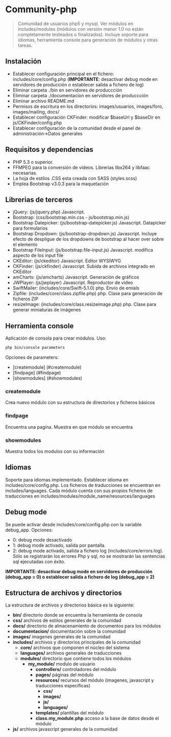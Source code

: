 # Community-php 
> Comunidad de usuarios php5 y mysql. Ver módulos en includes/modules (módulos con versión menor 1.0 no están completamente testeados o finalizados). Incluye soporte para idiomas, herramienta console para generación de módulos y otras tareas.

## Instalación
- Establecer configuración principal en el fichero: includes/core/config.php (<b>IMPORTANTE</b>: desactivar debug mode en servidores de producción o establecer salida a fichero de log)
- Eliminar carpeta ./bin en servidores de produccción
- Eliminar carpeta ./documentacion en servidores de produccción
- Eliminar archivo README.md
- Permisos de escritura en los directorios: images/usuarios, images/foro, images/mailing, docs/
- Establecer configuración CKFinder: modificar $baseUrl y $baseDir en js/CKFinder/config.php
- Establecer configuración de la comunidad desde el panel de administración->Datos generales


## Requisitos y dependencias
- PHP 5.3 o superior.
- FFMPEG para la conversión de videos. Librerias libx264 y libfaac necesarias.
- La hoja de estilos .CSS esta creada con SASS (styles.scss)
- Emplea Bootstrap v3.0.3 para la maquetación


## Librerias de terceros 
- jQuery: (js/jquery.php) Javascript.
- Bootstrap: (css/bootstrap.min.css - js/bootstrap.min.js)
- Bootstrap Datepicker: (js/bootstrap-datepicker.js) Javascript. Datapicker para formularios
- Bootstrap Dropdown: (js/bootstrap-dropdown.js) Javascript. Incluye efecto de despligue de los dropdowns de bootstrap al hacer over sobre el elemento
- Bootstrap FileInput: (js/bootstrap.file-input.js) Javascript. modifica aspecto de los input file
- CKEditor: (js/ckeditor) Javascript. Editor WYSIWYG
- CKFinder: (js/ckfinder) Javascript. Subida de archivos integrado en CKEditor
- amCharts: (js/amcharts) Javascript. Generación de gráficos
- JWPlayer: (js/jwplayer) Javascript. Reproductor de video
- SwiftMailer: (includes/core/Swift-5.1.0) php. Envío de emials
- Zipfile: (includes/core/class.zipfile.php) php. Clase para generación de ficheros ZIP
- resizeImage: (includes/core/class.resizeimage.php) php. Clase para generar miniaturas de imágenes

## Herramienta console 
Aplicación de consola para crear módulos. Uso: 
```bash 
php bin/console parameters
```
Opciones de parameters:

* [createmodule] (#createmodule)
* [findpage] (#findpage)
* [showmodules] (#showmodules)

### createmodule
Crea nuevo módulo con su estructura de directorios y ficheros básicos

### findpage
Encuentra una pagina. Muestra en que módulo se encuentra

### showmodules
Muestra todos los modulos con su información

## Idiomas
Soporte para idiomas implementado. Establecer idioma en includes/core/config.php. Los ficheros de traducciones se encuentran en includes/languages. Cada módulo cuenta con sus propios ficheros de traducciones en includes/modules/module_name/resources/languages

## Debug mode
Se puede activar desde includes/core/config.php con la variable debug_app. Opciones:
- 0: debug mode desactivado
- 1: debug mode activado, salida por pantalla.
- 2: debug mode activado, salida a fichero log (includes/core/errors.log). Sólo se registrarán los errores Php y sql, no se mostrarán las sentencias sql ejecutadas con éxito.

**IMPORTANTE: desactivar debug mode en servidores de producción (debug_app = 0) o establecer salida a fichero de log (debug_app = 2)**


## Estructura de archivos y directorios
La estructura de archivos y directorios básica es la siguiente:

- <b>bin/</b> directorio donde se encuentra la herramienta de consola<br />
- <b>css/</b> archivos de estilos generales de la comunidad<br />
- <b>docs/</b> directorio de almacenamiento de documentos para los módulos<br />
- <b>documentacion/</b> documentación sobre la comunidad<br />
- <b>images/</b> imagenes generales de la comunidad<br />
- <b>includes/</b> archivos y directorios principales de la comunidad<br />
	- <b>core/</b> archivos que componen el núcleo del sistema<br />
	- <b>languages/</b> archivos generales de traducciones <br />
	- <b>modules/</b> directorio que contiene todos los módulos<br />
		- <b>my_module/</b> modulo de usuario
			- <b>controllers/</b> controladores del módulo<br />
			- <b>pages/</b> páginas del módulo<br />
			- <b>resources/</b> recursos del módulo (imagenes, javascript y traducciones específicas)<br />
				- <b>css/</b>
				- <b>images/</b>
				- <b>js/</b>
				- <b>languages/</b>
			- <b>templates/</b> plantillas del módulo<br />
			- <b>class.my_module.php</b> acceso a la base de datos desde el módulo<br /> 
- <b>js/</b> archivos javascript generales de la comunidad
